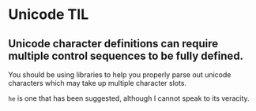 # Unicode TIL

## Unicode character definitions can require multiple control sequences to be fully defined.
You should be using libraries to help you properly parse out unicode characters which may take up multiple character slots.

`he` is one that has been suggested, although I cannot speak to its veracity.
